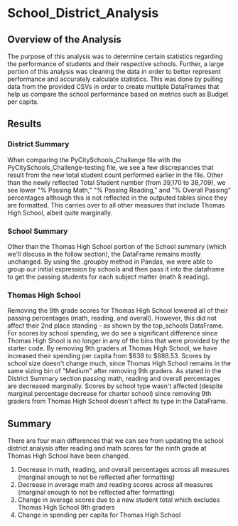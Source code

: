 # School_District_Analysis

## Overview of the Analysis

The purpose of this analysis was to determine certain statistics regarding the performance of students and their respective schools. Further, a large portion of this analysis was cleaning the data in order to better represent performance and accurately calculate statistics. This was done by pulling data from the provided CSVs in order to create multiple DataFrames that help us compare the school performance based on metrics such as Budget per capita.


## Results

###  District Summary

When comparing the PyCitySchools_Challenge file with the PyCitySchools_Challenge-testing file, we see a few discrepancies that result from the new total student count performed earlier in the file. Other than the newly reflected Total Student number (from 39,170 to 38,709), we see lower "% Passing Math," "% Passing Reading," and "% Overall Passing" percentages although this is not reflected in the outputed tables since they are formatted. This carries over to all other measures that include Thomas High School, albeit quite marginally.

### School Summary

Other than the Thomas High School portion of the School summary (which we'll discuss in the follow section), the DataFrame remains mostly unchanged. By using the .groupby method in Pandas, we were able to group our initial expression by schools and then pass it into the dataframe to get the passing students for each subject matter (math & reading). 


### Thomas High School

Removing the 9th grade scores for Thomas High School lowered all of their passing percentages (math, reading, and overall). However, this did not affect their 2nd place standing - as shown by the top_schools DataFrame. 
For scores by school spending, we do see a significant difference since Thomas High Shool is no longer in any of the bins that were provided by the starter code. By removing 9th graders at Thomas High School, we have increased their spending per capita from $638 to $888.53. 
Scores by school size doesn't change much, since Thomas High School remains in the same sizing bin of "Medium" after removing 9th graders. As stated in the District Summary section passing math, reading and overall percentages are decreased marginally.
Scores by school type wasn't affected (despite marginal percentage decrease for charter school) since removing 9th graders from Thomas High School doesn't affect its type in the DataFrame. 


## Summary
There are four main differences that we can see from updating the school district analysis after reading and math scores for the ninth grade at Thomas High School have been changed. 
1.  Decrease in math, reading, and overall percentages across all measures (marginal enough to not be reflected after formatting)
2.  Decrease in average math and reading scores across all measures (marginal enough to not be reflected after formatting)
3.  Change in average scores due to a new student total which excludes Thomas High School 9th graders
4.  Change in spending per capita for Thomas High School
